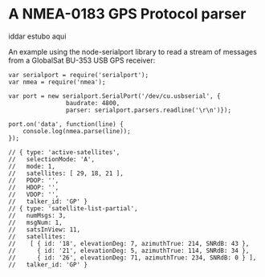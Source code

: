 A NMEA-0183 GPS Protocol parser
===============================

iddar estubo aqui

An example using the node-serialport library to read a stream of messages
from a GlobalSat BU-353 USB GPS receiver:

````
var serialport = require('serialport');
var nmea = require('nmea');

var port = new serialport.SerialPort('/dev/cu.usbserial', {
                baudrate: 4800,
                parser: serialport.parsers.readline('\r\n')});
    
port.on('data', function(line) {
    console.log(nmea.parse(line));
});

// { type: 'active-satellites',
//   selectionMode: 'A',
//   mode: 1,
//   satellites: [ 29, 18, 21 ],
//   PDOP: '',
//   HDOP: '',
//   VDOP: '',
//   talker_id: 'GP' }
// { type: 'satellite-list-partial',
//   numMsgs: 3,
//   msgNum: 1,
//   satsInView: 11,
//   satellites: 
//    [ { id: '18', elevationDeg: 7, azimuthTrue: 214, SNRdB: 43 },
//      { id: '21', elevationDeg: 5, azimuthTrue: 114, SNRdB: 34 },
//      { id: '26', elevationDeg: 71, azimuthTrue: 234, SNRdB: 0 } ],
//   talker_id: 'GP' }

````
